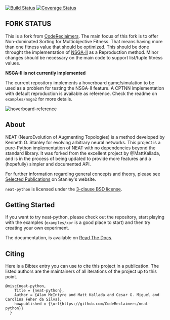 [![Build Status](https://travis-ci.org/CodeReclaimers/neat-python.svg)](https://travis-ci.org/CodeReclaimers/neat-python)
[![Coverage Status](https://coveralls.io/repos/CodeReclaimers/neat-python/badge.svg?branch=master&service=github)](https://coveralls.io/github/CodeReclaimers/neat-python?branch=master)

## FORK STATUS ##

This is a fork from [CodeReclaimers](https://github.com/CodeReclaimers/neat-python).
The main focus of this fork is to offer Non-dominated Sorting for Multiobjective Fitness. That means having more than one fitness value that should be optimized.
This should be done throught the implementation of [NSGA-II](https://ieeexplore.ieee.org/document/996017) as a Reproduction method.
Minor changes should be necessary on the main code to support list/tuple fitness values.

**NSGA-II is not currently implemented**

The current repository implements a hoverboard game/simulation to be used as a problem for testing the NSGA-II feature.
A CPTNN implementation with default reproduction is available as reference. Check the readme on `examples/nsga2` for more details.

![hoverboard-reference](https://i.imgur.com/SfPblbG.gif)

## About ##

NEAT (NeuroEvolution of Augmenting Topologies) is a method developed by Kenneth O. Stanley for evolving arbitrary neural
networks. This project is a pure-Python implementation of NEAT with no dependencies beyond the standard library. It was
forked from the excellent project by @MattKallada, and is in the process of being updated to provide more features and a
(hopefully) simpler and documented API.

For further information regarding general concepts and theory, please see
[Selected Publications](http://www.cs.ucf.edu/~kstanley/#publications) on Stanley's website.

`neat-python` is licensed under the [3-clause BSD license](https://opensource.org/licenses/BSD-3-Clause).

## Getting Started ##

If you want to try neat-python, please check out the repository, start playing with the examples (`examples/xor` is
a good place to start) and then try creating your own experiment.

The documentation, is available on [Read The Docs](http://neat-python.readthedocs.io).

## Citing ##

Here is a Bibtex entry you can use to cite this project in a publication. The listed authors are the maintainers of
all iterations of the project up to this point.

```
@misc{neat-python,
    Title = {neat-python},
    Author = {Alan McIntyre and Matt Kallada and Cesar G. Miguel and Carolina Feher da Silva},
    howpublished = {\url{https://github.com/CodeReclaimers/neat-python}}   
  }
```
